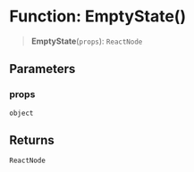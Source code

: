 # Function: EmptyState()

> **EmptyState**(`props`): `ReactNode`

## Parameters

### props

`object`

## Returns

`ReactNode`
